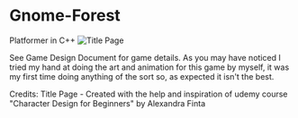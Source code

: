 # Gnome-Forest
Platformer in C++
![Title Page](https://github.com/lakshmi-dalton/Gnome-Forest/assets/143145377/4afd945d-74c3-4542-9273-35332e21926a)


See Game Design Document for game details.
As you may have noticed I tried my hand at doing the art and animation for this game by myself, it was my first time doing anything of the sort so, as expected it isn't the best. 

Credits:
Title Page - Created with the help and inspiration of udemy course "Character Design for Beginners" by Alexandra Finta 
